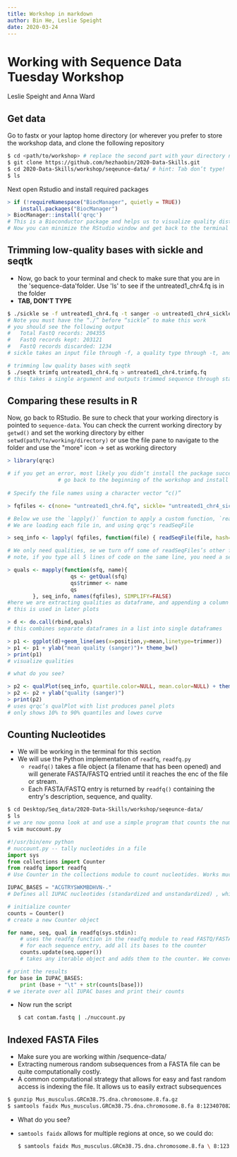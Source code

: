 ```yaml
---
title: Workshop in markdown
author: Bin He, Leslie Speight
date: 2020-03-24
---
```


Working with Sequence Data Tuesday Workshop 
===========================================
Leslie Speight and Anna Ward

## Get data
Go to fastx or your laptop home directory (or wherever you prefer to store 
the workshop data, and clone the following repository

```bash
$ cd <path/to/workshop> # replace the second part with your directory name
$ git clone https://github.com/hezhaobin/2020-Data-Skills.git
$ cd 2020-Data-Skills/workshop/seqeunce-data/ # hint: Tab don’t type!
$ ls
```
    
Next open Rstudio and install required packages

```r
> if (!requireNamespace("BiocManager", quietly = TRUE))
    install.packages("BiocManager")
> BiocManager::install('qrqc')
# This is a Bioconductor package and helps us to visualize quality distribution across bases in reads
# Now you can minimize the RStudio window and get back to the terminal

```

## Trimming low-quality bases with sickle and seqtk

- Now, go back to your terminal and check to make sure that you are in the 'sequence-data'folder. Use 'ls' to see if the untreated1_chr4.fq is in the folder
- **TAB, DON'T TYPE**

```bash 
$ ./sickle se -f untreated1_chr4.fq -t sanger -o untreated1_chr4_sickle.fq
# Note you must have the “./” before “sickle” to make this work
# you should see the following output
#   Total FastQ records: 204355
#   FastQ records kept: 203121
#   FastQ records discarded: 1234
# sickle takes an input file through -f, a quality type through -t, and trimmed output with -o

# trimming low quality bases with seqtk
$ ./seqtk trimfq untreated1_chr4.fq > untreated1_chr4.trimfq.fq
# this takes a single argument and outputs trimmed sequence through standard out
```

## Comparing these results in R

Now, go back to RStudio. Be sure to check that your working directory is pointed to `sequence-data`. You can check the current working directory by `getwd()` and set the working directory by either `setwd(path/to/working/directory)` or use the file pane to navigate to the folder and use the "more" icon -> set as working directory

```r
> library(qrqc) 

# if you get an error, most likely you didn’t install the package successfully
                # go back to the beginning of the workshop and install `qrqc`
                
# Specify the file names using a character vector “c()”

> fqfiles <- c(none= "untreated1_chr4.fq", sickle= "untreated1_chr4_sickle.fq", trimfq= "untreated1_chr4.trimfq.fq")

# Below we use the `lapply()` function to apply a custom function, `readSeqFile()` to read the content of each of the three files
# We are loading each file in, and using qrqc’s readSeqFile

> seq_info <- lapply( fqfiles, function(file) { readSeqFile(file, hash=FALSE, kmer=FALSE) } )

# We only need qualities, se we turn off some of readSeqFiles’s other features
# note, if you type all 5 lines of code on the same line, you need a semi-colon “;” after each of line 2 and 3.

> quals <- mapply(function(sfq, name){
                    qs <- getQual(sfq)
                    qs$trimmer <- name
                    qs
        }, seq_info, names(fqfiles), SIMPLIFY=FALSE)   
#here we are extracting qualities as dataframe, and appending a column of which trimmer is used
# this is used in later plots 

> d <- do.call(rbind,quals)
# this combines separate dataframes in a list into single dataframes

> p1 <- ggplot(d)+geom_line(aes(x=position,y=mean,linetype=trimmer))
> p1 <- p1 + ylab("mean quality (sanger)")+ theme_bw()
> print(p1)
# visualize qualities 

# what do you see? 

> p2 <- qualPlot(seq_info, quartile.color=NULL, mean.color=NULL) + theme_bw()
> p2 <- p2 + ylab("quality (sanger)")
> print(p2)
# uses qrqc’s qualPlot with list produces panel plots
# only shows 10% to 90% quantiles and lowes curve
```

## Counting Nucleotides
- We will be working in the terminal for this section
- We will use the Python implementation of `readfq`, `readfq.py`
    - `readfq()` takes a file object (a filename that has been opened) and will generate FASTA/FASTQ entried until it reaches the enc of the file or stream.
    - Each FASTA/FASTQ entry is returned by `readfq()` containing the entry's description, sequence, and quality.

```bash
$ cd Desktop/Seq_data/2020-Data-Skills/workshop/seqeunce-data/
$ ls  
# we are now gonna look at and use a simple program that counts the number of each IUPAC nucleotide in a file
$ vim nuccount.py
```

```python
#!/usr/bin/env python
# nuccount.py -- tally nucleotides in a file
import sys
from collections import Counter
from readfq import readfq
# Use Counter in the collections module to count nucleotides. Works much like Python dict

IUPAC_BASES = "ACGTRYSWKMBDHVN-."
# Defines all IUPAC nucleotides (standardized and unstandardized) , which we will use later to print bases in a consistent order. 

# initialize counter
counts = Counter()
# create a new Counter object

for name, seq, qual in readfq(sys.stdin):
    # uses the readfq function in the readfq module to read FASTQ/FASTA entries from the file handle argument into the name, seq, qual variables
    # for each sequence entry, add all its bases to the counter
    counts.update(seq.upper())
    # takes any iterable object and adds them to the counter. We convert all characters to uppercase with the upper( ) method, so that       lowercase soft-masked bases are also counted. 

# print the results
for base in IUPAC_BASES:
    print (base + "\t" + str(counts[base]))
# we iterate over all IUPAC bases and print their counts
```

- Now run the script
    ```bash
    $ cat contam.fastq | ./nuccount.py
    ```

## Indexed FASTA Files
- Make sure you are working within /sequence-data/
- Extracting numerous random subsequences from a FASTA file can be quite computationally costly.
- A common computational strategy that allows for easy and fast random access is indexing the file. It allows us to easily extract subsequences

```bash
$ gunzip Mus_musculus.GRCm38.75.dna.chromosome.8.fa.gz
$ samtools faidx Mus_musculus.GRCm38.75.dna.chromosome.8.fa 8:123407082-123410744
```

- What do you see?
- `samtools faidx` allows for multiple regions at once, so we could do:

    ```bash
    $ samtools faidx Mus_musculus.GRCm38.75.dna.chromosome.8.fa \ 8:123407082-123410744 8:123518835-123536649
    ```
